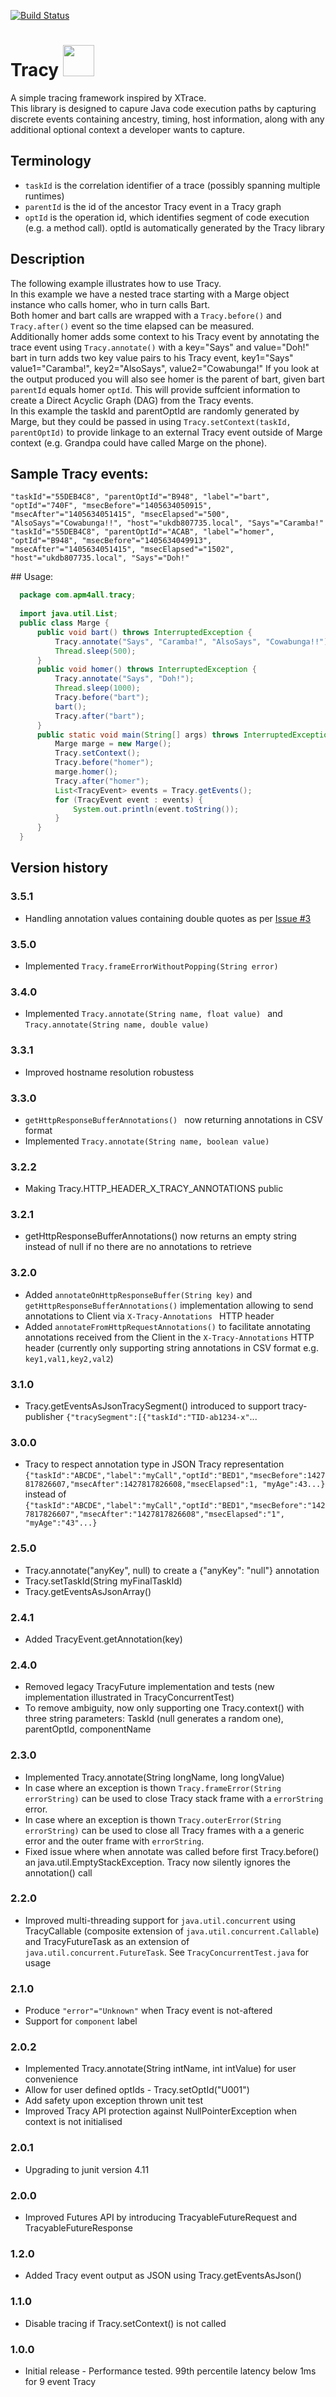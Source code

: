 [![Build Status](https://travis-ci.org/joaovicente/Tracy.svg?branch=2.0.1)](https://travis-ci.org/joaovicente/Tracy)
<!---
[![Coverage Status](https://img.shields.io/coveralls/joaovicente/Tracy.svg)](https://coveralls.io/r/joaovicente/Tracy)
-->
# Tracy <img src="https://cloud.githubusercontent.com/assets/3578589/13300175/bad4d3c6-db36-11e5-94a4-aa4a9c3a9dbc.gif" width="50"/> #
A simple tracing framework inspired by XTrace.  
This library is designed to capure Java code execution paths by capturing discrete events containing ancestry, timing, host information, along with any additional optional context a developer wants to capture.  

## Terminology
* `taskId` is the correlation identifier of a trace (possibly spanning multiple runtimes)
* `parentId` is the id of the ancestor Tracy event in a Tracy graph
* `optId` is the operation id, which identifies segment of code execution (e.g. a method call). optId is automatically generated by the Tracy library

## Description
The following example illustrates how to use Tracy.  
In this example we have a nested trace starting with a Marge object instance who calls homer, who in turn calls Bart.  
Both homer and bart calls are wrapped with a `Tracy.before()` and `Tracy.after()` event so the time elapsed can be measured.  
Additionally homer adds some context to his Tracy event by annotating the trace event using `Tracy.annotate()` with a key="Says" and value="Doh!"  
bart in turn adds two key value pairs to his Tracy event, key1="Says" value1="Caramba!", key2="AlsoSays", value2="Cowabunga!"
If you look at the output produced you will also see homer is the parent of bart, given bart `parentId` equals homer `optId`. This will provide suffcient information to create a Direct Acyclic Graph (DAG) from the Tracy events.  
In this example the taskId and parentOptId are randomly generated by Marge, but they could be passed in using `Tracy.setContext(taskId, parentOptId)` to provide linkage to an external Tracy event outside of Marge context (e.g. Grandpa could have called Marge on the phone).

## Sample Tracy events:
```
"taskId"="55DEB4C8", "parentOptId"="B948", "label"="bart", "optId"="740F", "msecBefore"="1405634050915", "msecAfter"="1405634051415", "msecElapsed"="500", "AlsoSays"="Cowabunga!!", "host"="ukdb807735.local", "Says"="Caramba!"
"taskId"="55DEB4C8", "parentOptId"="ACAB", "label"="homer", "optId"="B948", "msecBefore"="1405634049913", "msecAfter"="1405634051415", "msecElapsed"="1502", "host"="ukdb807735.local", "Says"="Doh!"
```

## Usage:
```java
  package com.apm4all.tracy;
  
  import java.util.List;
  public class Marge {
      public void bart() throws InterruptedException {
          Tracy.annotate("Says", "Caramba!", "AlsoSays", "Cowabunga!!");
          Thread.sleep(500);
      }
      public void homer() throws InterruptedException {
          Tracy.annotate("Says", "Doh!");
          Thread.sleep(1000);
          Tracy.before("bart");
          bart();
          Tracy.after("bart");
      }
      public static void main(String[] args) throws InterruptedException {
          Marge marge = new Marge(); 
          Tracy.setContext();
          Tracy.before("homer");
          marge.homer();
          Tracy.after("homer");
          List<TracyEvent> events = Tracy.getEvents();
          for (TracyEvent event : events) {
              System.out.println(event.toString());
          }
      }
  }
```
## Version history ##

### 3.5.1 ###
* Handling annotation values containing double quotes as per [Issue #3](https://github.com/joaovicente/Tracy/issues/3) 

### 3.5.0 ###
* Implemented `Tracy.frameErrorWithoutPopping(String error) `

### 3.4.0 ###
* Implemented `Tracy.annotate(String name, float value) ` and `Tracy.annotate(String name, double value) `

### 3.3.1 ###
* Improved hostname resolution robustess

### 3.3.0 ###
* `getHttpResponseBufferAnnotations() ` now returning annotations in CSV format
* Implemented `Tracy.annotate(String name, boolean value) `

### 3.2.2 ###
* Making Tracy.HTTP_HEADER_X_TRACY_ANNOTATIONS public

### 3.2.1 ###
* getHttpResponseBufferAnnotations() now returns an empty string instead of null if no there are no annotations to retrieve  

### 3.2.0 ###
* Added `annotateOnHttpResponseBuffer(String key)` and `getHttpResponseBufferAnnotations()` implementation allowing to send annotations to Client via `X-Tracy-Annotations ` HTTP header
* Added `annotateFromHttpRequestAnnotations()` to facilitate annotating annotations received from the Client in the `X-Tracy-Annotations` HTTP header (currently only supporting string annotations in CSV format e.g. `key1,val1,key2,val2`)

### 3.1.0 ###
* Tracy.getEventsAsJsonTracySegment() introduced to support tracy-publisher `{"tracySegment":[{"taskId":"TID-ab1234-x"`...

### 3.0.0 ###
* Tracy to respect annotation type in JSON Tracy representation `{"taskId":"ABCDE","label":"myCall","optId":"BED1","msecBefore":1427817826607,"msecAfter":1427817826608,"msecElapsed":1, "myAge":43...}` instead of `{"taskId":"ABCDE","label":"myCall","optId":"BED1","msecBefore":"1427817826607","msecAfter":"1427817826608","msecElapsed":"1", "myAge":"43"...}`

### 2.5.0 ###
* Tracy.annotate("anyKey", null) to create a {"anyKey": "null"} annotation
* Tracy.setTaskId(String myFinalTaskId)
* Tracy.getEventsAsJsonArray()

### 2.4.1 ###
* Added TracyEvent.getAnnotation(key)

### 2.4.0 ###
* Removed legacy TracyFuture implementation and tests (new implementation illustrated in TracyConcurrentTest)
* To remove ambiguity, now only supporting one Tracy.context() with three string parameters: TaskId (null generates a random one), parentOptId, componentName

### 2.3.0 ###
* Implemented Tracy.annotate(String longName, long longValue)
* In case where an exception is thown `Tracy.frameError(String errorString)` can be used to close Tracy stack frame with a `errorString` error.
* In case where an exception is thown `Tracy.outerError(String errorString)` can be used to close all Tracy frames with a a generic error and the outer frame with `errorString`.
* Fixed issue where when annotate was called before first Tracy.before() an java.util.EmptyStackException. Tracy now silently ignores the annotation() call

### 2.2.0 ###
* Improved multi-threading support for `java.util.concurrent` using TracyCallable (composite extension of `java.util.concurrent.Callable`) and TracyFutureTask as an extension of `java.util.concurrent.FutureTask`. See `TracyConcurrentTest.java` for usage

### 2.1.0 ###
* Produce `"error"="Unknown"` when Tracy event is not-aftered
* Support for `component` label

### 2.0.2 ###
* Implemented Tracy.annotate(String intName, int intValue) for user convenience
* Allow for user defined optIds - Tracy.setOptId("U001")
* Add safety upon exception thrown unit test
* Improved Tracy API protection against NullPointerException when context is not initialised

### 2.0.1 ###
* Upgrading to junit version 4.11

### 2.0.0 ###
* Improved Futures API by introducing TracyableFutureRequest and TracyableFutureResponse

### 1.2.0 ###
* Added Tracy event output as JSON using Tracy.getEventsAsJson()

### 1.1.0 ###
* Disable tracing if Tracy.setContext() is not called

### 1.0.0 ###
* Initial release - Performance tested. 99th percentile latency below 1ms for 9 event Tracy
